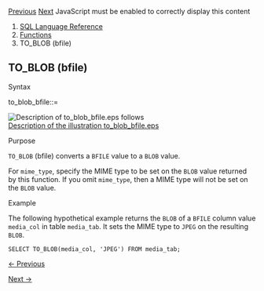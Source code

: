 [Previous](TO_BINARY_FLOAT.md) [Next](TO_BLOB-raw.md) JavaScript must be
enabled to correctly display this content

  1. [SQL Language Reference ](index.md)
  2. [Functions](Functions.md)
  3. TO_BLOB (bfile) 

## TO_BLOB (bfile)

Syntax

to_blob_bfile::=

![Description of to_blob_bfile.eps
follows](https://docs.oracle.com/en/database/oracle/oracle-database/23/sqlrf/img/to_blob_bfile.gif)  
[Description of the illustration
to_blob_bfile.eps](img_text/to_blob_bfile.md)

Purpose

`TO_BLOB` (bfile) converts a `BFILE` value to a `BLOB` value.

For `mime_type`, specify the MIME type to be set on the `BLOB` value returned
by this function. If you omit `mime_type`, then a MIME type will not be set on
the `BLOB` value.

Example

The following hypothetical example returns the `BLOB` of a `BFILE` column
value `media_col` in table `media_tab`. It sets the MIME type to `JPEG` on the
resulting `BLOB`.

    
    
    SELECT TO_BLOB(media_col, 'JPEG') FROM media_tab;
    


[← Previous](TO_BINARY_FLOAT.md)

[Next →](TO_BLOB-raw.md)
